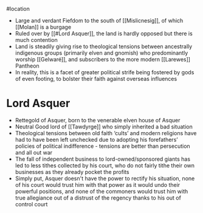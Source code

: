 #location 
- Large and verdant Fiefdom to the south of [[Mislicnesig]], of which [[Molan]] is a burgage
- Ruled over by [[#Lord Asquer]], the land is hardly opposed but there is much contention
- Land is steadily giving rise to theological tensions between ancestrally indigenous groups (primarily elven and gnomish) who predominantly worship [[Gelwaré]], and subscribers to the more modern [[Larewes]] Pantheon
- In reality, this is a facet of greater political strife being fostered by gods of even footing, to bolster their faith against overseas influences
# Lord Asquer
- Rettegold of Asquer, born to the venerable elven house of Asquer
- Neutral Good lord of [[Tawdyrge]] who simply inherited a bad situation
- Theological tensions between old faith ‘cults’ and modern religions have had to have been left unchecked due to adopting his forefathers’ policies of political indifference - tensions are better than persecution and all out war
- The fall of independent business to lord-owned/sponsored giants has led to less tithes collected by his court, who do not fairly tithe their own businesses as they already pocket the profits
- Simply put, Asquer doesn't have the power to rectify his situation, none of his court would trust him with that power as it would undo their powerful positions, and none of the commoners would trust him with true allegiance out of a distrust of the regency thanks to his out of control court
